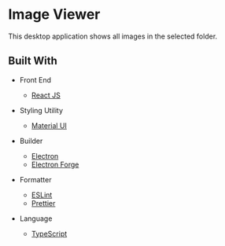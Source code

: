 # Image Viewer

This desktop application shows all images in the selected folder.

## Built With

- Front End

  - [React JS](https://reactjs.org/)

- Styling Utility

  - [Material UI](https://material-ui.com/)

- Builder

  - [Electron](https://www.electronjs.org/)
  - [Electron Forge](https://www.electronforge.io/)

- Formatter

  - [ESLint](https://eslint.org/)
  - [Prettier](https://prettier.io/)

- Language

  - [TypeScript](https://www.typescriptlang.org/)
